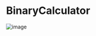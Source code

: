 # BinaryCalculator
![image](https://user-images.githubusercontent.com/47321783/156567442-b2205ed7-369a-4066-a33c-f923dcf3f4c6.png)
